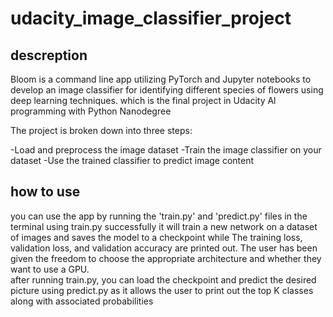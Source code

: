 # udacity_image_classifier_project
## descreption
Bloom is a command line app utilizing PyTorch and Jupyter notebooks to develop an image classifier for identifying different species of flowers using deep learning techniques. which is the final project in Udacity Al programming with Python Nanodegree

The project is broken down into three steps:

-Load and preprocess the image dataset
-Train the image classifier on your dataset
-Use the trained classifier to predict image content

## how to use 
you can use the app by running the 'train.py' and 'predict.py' files in the terminal 
using train.py successfully it will train a new network on a dataset of images and saves the model to a checkpoint while The training loss, validation loss, and validation accuracy are printed out. The user has been given the freedom to choose the appropriate architecture and whether they want to use a GPU.  
after running train.py, you can load the checkpoint and predict the desired picture using predict.py as it allows the user to print out the top K classes along with associated probabilities


